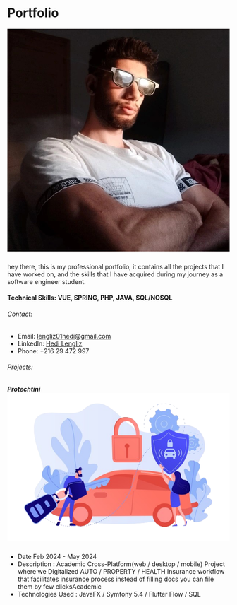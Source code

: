# Portfolio
![Hedi Lengliz](/assests/images/hd.jpeg)
###

hey there, this is my professional portfolio, it contains all the projects that I have worked on, and the skills that I have acquired during my journey as a software engineer student. 
#### Technical Skills: VUE, SPRING, PHP, JAVA, SQL/NOSQL
###### Contact:
- Email: lengliz01hedi@gmail.com
- LinkedIn: [Hedi Lengliz](https://www.linkedin.com/in/hedi-lengliz/)
- Phone: +216 29 472 997
###### Projects:
##### Protechtini ![Protechtini](/assests/images/voiture.png)
- Date Feb 2024 - May 2024
- Description : Academic Cross-Platform(web / desktop / mobile) Project where we Digitalized AUTO / PROPERTY / HEALTH Insurance workflow that facilitates insurance process instead of filling docs you can file them by few clicksAcademic
- Technologies Used : JavaFX / Symfony 5.4 / Flutter Flow / SQL

